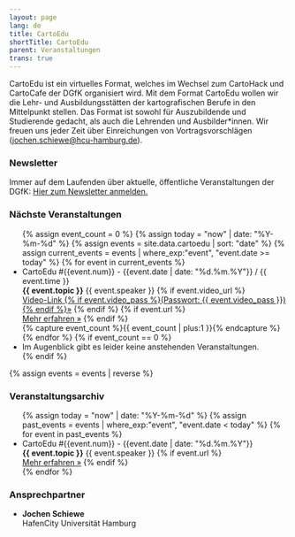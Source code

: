 ```yaml
---
layout: page
lang: de
title: CartoEdu
shortTitle: CartoEdu
parent: Veranstaltungen
trans: true
---
```


CartoEdu ist ein virtuelles Format, welches im Wechsel zum CartoHack und CartoCafe der DGfK organisiert wird. Mit dem Format CartoEdu wollen wir die Lehr- und Ausbildungsstätten der kartografischen Berufe in den Mittelpunkt stellen. Das Format ist sowohl für Auszubildende und Studierende gedacht, als auch die Lehrenden und Ausbilder*innen. Wir freuen uns jeder Zeit über Einreichungen von Vortragsvorschlägen (<a href="mailto:jochen.schiewe@hcu-hamburg.de">jochen.schiewe@hcu-hamburg.de</a>).

### Newsletter
Immer auf dem Laufenden über aktuelle, öffentliche Veranstaltungen der DGfK: <a href="https://newsletter.dgfk.net">Hier zum Newsletter anmelden.</a>

### Nächste Veranstaltungen
<ul class="eventlist">
{% assign event_count = 0 %}
{% assign today = "now" | date: "%Y-%m-%d" %}
{% assign events = site.data.cartoedu | sort: "date" %}
{% assign current_events = events | where_exp:"event", "event.date >= today" %}
{% for event in current_events %}
  <li>
    CartoEdu #{{event.num}} - {{event.date | date: "%d.%m.%Y"}} / {{ event.time }}<br />
    <strong>{{ event.topic }}</strong>
    {{ event.speaker }}
    {% if event.video_url %}<br />
    <a href="{{event.video_url}}" class="btn">Video-Link {% if event.video_pass %}(Passwort: {{ event.video_pass }}) {% endif %}&raquo;</a>
    {% endif %}
    {% if event.url %}<br />
    <a href="{{event.url}}" class="btn">Mehr erfahren &raquo;</a>
    {% endif %}
  </li>
  {% capture event_count %}{{ event_count | plus:1 }}{% endcapture %}
{% endfor %}
{% if event_count == 0 %}
  <li>Im Augenblick gibt es leider keine anstehenden Veranstaltungen.</li>
{% endif %}
</ul>

{% assign events = events | reverse %}

### Veranstaltungsarchiv
<ul class="eventlist">
{% assign today = "now" | date: "%Y-%m-%d" %}
{% assign past_events = events | where_exp:"event", "event.date < today" %}
{% for event in past_events %}
  <li>
    CartoEdu #{{event.num}} - {{event.date | date: "%d.%m.%Y"}}<br />
    <strong>{{ event.topic }}</strong>
    {{ event.speaker }}
    {% if event.url %}<br />
    <a href="{{event.url}}" class="btn">Mehr erfahren &raquo;</a>
    {% endif %}
  </li>
{% endfor %}
</ul>

### Ansprechpartner

- __Jochen Schiewe__<br />HafenCity Universität Hamburg